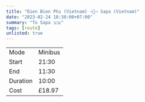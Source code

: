 ```yaml
---
title: "Dien Bien Phu (Vietnam) ⇢🚐⇢ Sapa (Vietnam)"
date: "2023-02-24 18:30:00+07:00"
summary: "To Sapa 🇻🇳"
tags: [route]
unlisted: true
---
```


|  |   |
|---|---|
| Mode | Minibus |
| Start | 21:30  |
| End | 11:30  |
| Duration | 10:00 |
| Cost | £18.97 |
